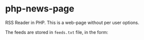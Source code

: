 # php-news-page
RSS Reader in PHP.
This is a web-page without per user options.

The feeds are stored in `feeds.txt` file, in the form:
<title> ; <url>

# demo
https://nicholas-christopoulos.dev/news/

# screenshot
![#1](https://raw.githubusercontent.com/nereusx/php-news-page/main/screenshots/ss-news-1.png)
